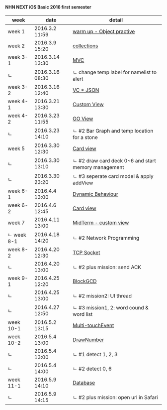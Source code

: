 #### NHN NEXT iOS Basic 2016 first semester

| week | date | detail | 
|-------------| ------------------- | ------------------ |
| week 1 | 2016.3.2 11:59 | [warm up - Object practive](https://github.com/luvgaram/iOS_basic/tree/master/w1_warm_up) |
| week 2 | 2016.3.9 15:20 | [collections](https://github.com/luvgaram/iOS_basic/tree/master/w2_Collections) |
| week 3-1 | 2016.3.14 13:30 | [MVC](https://github.com/luvgaram/iOS_basic/tree/master/w3_MVC) |
| ㄴ | 2016.3.16 08:30 | ㄴ change temp label for namelist to alert  |
| week 3-2 | 2016.3.16 12:40 | [VC * JSON](https://github.com/luvgaram/iOS_basic/tree/master/w3_VC_JSON) |
| week 4-1 | 2016.3.21 13:30 | [Custom View](https://github.com/luvgaram/iOS_basic/tree/master/w4_view) |
| week 4-2 | 2016.3.23 11:55 | [GO View](https://github.com/luvgaram/iOS_basic/tree/master/w4_go_view) |
| ㄴ | 2016.3.23 14:10 | ㄴ #2 Bar Graph and temp location for a stone |
| week 5 | 2016.3.30 12:30 | [Card view](https://github.com/luvgaram/iOS_basic/tree/master/w5_card) |
| ㄴ | 2016.3.30 13:10 | ㄴ #2 draw card deck 0~6 and start memory management |
| ㄴ | 2016.3.30 23:20 | ㄴ #3 seperate card model & apply addView |
| week 6-1 | 2016.4.4 13:00 | [Dynamic Behaviour](https://github.com/luvgaram/iOS_basic/tree/master/w6_dynamic_behaviour) |
| week 6-2 | 2016.4.6 12:45 | [Card view](https://github.com/luvgaram/iOS_basic/tree/master/w5_card)  |
| week 7 | 2016.4.11 13:00 | [MidTerm - custom view](https://github.com/luvgaram/iOS_basic/tree/master/midterm_CustomTableView) |
| ㄴ week 8-1 | 2016.4.18 14:20 | ㄴ #2 Network Programming |
| week 8-2 | 2016.4.20 12:30 | [TCP Socket](https://github.com/luvgaram/iOS_basic/tree/master/w8_CFStreamSocket) |
| ㄴ | 2016.4.20 13:00 | ㄴ #2 plus mission: send ACK |
| week 9-1 | 2016.4.25 12:20 | [BlockGCD](https://github.com/luvgaram/iOS_basic/tree/master/w9_BlockGCD) |
| ㄴ | 2016.4.25 13:00 | ㄴ #2 mission2: UI thread |
| ㄴ | 2016.4.27 12:50 | ㄴ #3 mission1, 2: word cound & word list |
| week 10-1 | 2016.5.2 13:15 | [Multi-touchEvent](https://github.com/luvgaram/iOS_basic/tree/master/w10_multi_touchEvent) |
| week 10-2 | 2016.5.4 13:00 | [DrawNumber](https://github.com/luvgaram/iOS_basic/tree/master/w10_number_detect) |
| ㄴ | 2016.5.4 13:00 | ㄴ #1 detect 1, 2, 3 
| ㄴ | 2016.5.4 14:00 | ㄴ #2 detect 0, 6 |
| week 11-1 | 2016.5.9 14:10 | [Database](https://github.com/luvgaram/iOS_basic/tree/master/w11_database) |
| ㄴ | 2016.5.9 14:15 | ㄴ #2 plus mission: open url in Safari |
